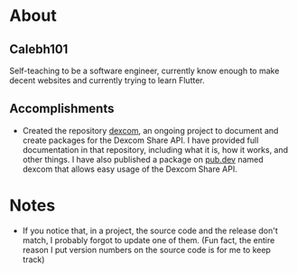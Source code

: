 # About

## Calebh101

Self-teaching to be a software engineer, currently know enough to make decent websites and currently trying to learn Flutter.

## Accomplishments

- Created the repository [dexcom](https://github.com/Calebh101/dexcom), an ongoing project to document and create packages for the Dexcom Share API. I have provided full documentation in that repository, including what it is, how it works, and other things. I have also published a package on [pub.dev](https://pub.dev) named dexcom that allows easy usage of the Dexcom Share API.

# Notes
- If you notice that, in a project, the source code and the release don't match, I probably forgot to update one of them. (Fun fact, the entire reason I put version numbers on the source code is for me to keep track)
